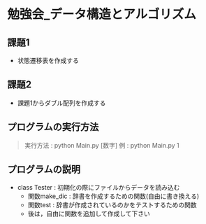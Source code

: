 # 勉強会_データ構造とアルゴリズム
## 課題1
- 状態遷移表を作成する

## 課題2
- 課題1からダブル配列を作成する

## プログラムの実行方法
> 実行方法 : python Main.py [数字]
> 例 : python Main.py 1

## プログラムの説明
- class Tester : 初期化の際にファイルからデータを読み込む
    - 関数make_dic : 辞書を作成するための関数(自由に書き換える)
    - 関数test     : 辞書が作成されているのかをテストするための関数
    - 後は，自由に関数を追加して作成して下さい
